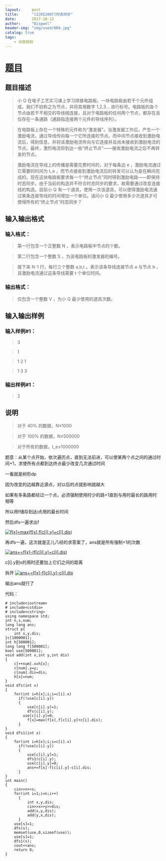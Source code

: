 ```yaml
---
layout:     post
title:      "[ZJOI2007]时态同步"
date:       2017-10-12
author:     "Dispwnl"
header-img: "img/used/004.jpg"
catalog: true
tags:
    - 动态规划
---
```

# [题目](https://www.luogu.org/problemnew/show/P1131)
## 题目描述
>小 Q 在电子工艺实习课上学习焊接电路板。一块电路板由若干个元件组成，我们不妨称之为节点，并将其用数字 1,2,3… 进行标号。电路板的各个节点由若干不相交的导线相连接，且对于电路板的任何两个节点，都存在且仅存在一条通路（通路指连接两个元件的导线序列）。

>在电路板上存在一个特殊的元件称为“激发器”。当激发器工作后，产生一个激励电流，通过导线传向每一个它所连接的节点。而中间节点接收到激励电流后，得到信息，并将该激励电流传向与它连接并且尚未接收到激励电流的节点。最终，激烈电流将到达一些“终止节点”――接收激励电流之后不再转发的节点。

>激励电流在导线上的传播是需要花费时间的，对于每条边 e ，激励电流通过它需要的时间为 t_e ，而节点接收到激励电流后的转发可以认为是在瞬间完成的。现在这块电路板要求每一个“终止节点”同时得到激励电路――即保持时态同步。由于当前的构造并不符合时态同步的要求，故需要通过改变连接线的构造。目前小 Q 有一个道具，使用一次该道具，可以使得激励电流通过某条连接导线的时间增加一个单位。请问小 Q 最少使用多少次道具才可使得所有的“终止节点”时态同步？

## 输入输出格式
### 输入格式：
>第一行包含一个正整数 N ，表示电路板中节点的个数。

>第二行包含一个整数 S ，为该电路板的激发器的编号。

>接下来 N-1 行，每行三个整数 a,b,t 。表示该条导线连接节点 a 与节点 b ，且激励电流通过这条导线需要 t 个单位时间。

### 输出格式：
>仅包含一个整数 V ，为小 Q 最少使用的道具次数。

## 输入输出样例
### 输入样例#1： 
>3

>1

>1 2 1

>1 3 3

### 输出样例#1： 
>2

## 说明
>对于 40% 的数据，N≤1000

>对于 100% 的数据，N≤500000

>对于所有的数据，t_e≤1000000

题意：从某个点开始，依次遍历点，直到无法前进，可以使某两个点之间的通过时间+1，求使所有点都到达终点最少改变几次通过时间

一看就是树形dp

因为改变的边越靠近源点，对以后的点就影响就越大

如果有多条路都经过一个点，必须强制使用时少的路+1直到与用时最长的路用时相等

所以用f储存到达i点用的最长时间

然后dfs一遍求出f

<a href="http://www.codecogs.com/eqnedit.php?latex=f[x]=max(f[x],f[c[i].y]&plus;c[i].dis)" target="_blank"><img src="http://latex.codecogs.com/gif.latex?f[x]=max(f[x],f[c[i].y]&plus;c[i].dis)" title="f[x]=max(f[x],f[c[i].y]+c[i].dis)" /></a>

再dfs一遍，这次就是正儿八经的求答案了，ans就是所有强制+1的次数

<a href="http://www.codecogs.com/eqnedit.php?latex=ans&plus;=f[x]-(f[c[i].y]&plus;c[i].dis)" target="_blank"><img src="http://latex.codecogs.com/gif.latex?ans&plus;=f[x]-(f[c[i].y]&plus;c[i].dis)" title="ans+=f[x]-(f[c[i].y]+c[i].dis)" /></a>

c[i].y到x的用时还要加上它们之间的距离

拆开
<a href="http://www.codecogs.com/eqnedit.php?latex=ans&plus;=f[x]-f[c[i].y]-c[i].dis" target="_blank"><img src="http://latex.codecogs.com/gif.latex?ans&plus;=f[x]-f[c[i].y]-c[i].dis" title="ans+=f[x]-f[c[i].y]-c[i].dis" /></a>

输出ans就行了

代码：
```
# include<iostream>
# include<cstdio>
# include<cstring>
using namespace std;
int n,s,num;
long long ans;
struct p{
    int x,y,dis;
}c[1000001];
int h[500001];
long long f[500001];
bool use[500001];
void add(int x,int y,int dis)
{
    c[++num].x=h[x];
    c[num].y=y;
    c[num].dis=dis;
    h[x]=num;
}
void dfs(int x)
{
    for(int i=h[x];i;i=c[i].x)
      if(!use[c[i].y])
      {
          use[c[i].y]=1;
          dfs(c[i].y);
        use[c[i].y]=0;
          f[x]=max(f[x],f[c[i].y]+c[i].dis);
      }
}
void dfs1(int x)
{
    for(int i=h[x];i;i=c[i].x)
      if(!use[c[i].y])
      {
          use[c[i].y]=1;
          dfs1(c[i].y);
          use[c[i].y]=0;
          ans+=f[x]-f[c[i].y]-c[i].dis;
      }
}
int main()
{
    cin>>n>>s;
    for(int i=1;i<n;i++)
      {
          int x,y,dis;
          cin>>x>>y>>dis;
          add(x,y,dis);
          add(y,x,dis);
      }
    use[s]=1;
    dfs(s);
    memset(use,0,sizeof(use));
    use[s]=1;
    dfs1(s);
    cout<<ans;
    return 0;
}
```
